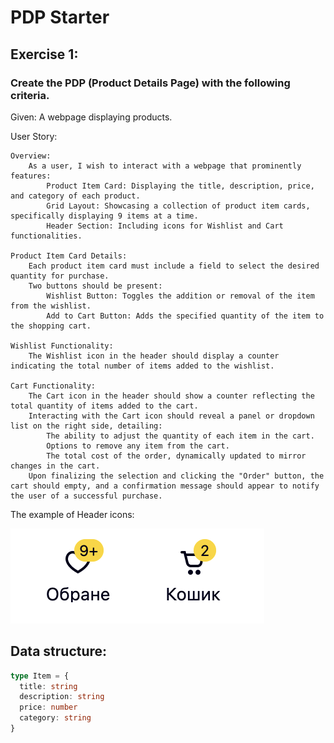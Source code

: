# PDP Starter

## Exercise 1:

### Create the PDP (Product Details Page) with the following criteria.

Given: A webpage displaying products.

User Story:

    Overview:
        As a user, I wish to interact with a webpage that prominently features:
            Product Item Card: Displaying the title, description, price, and category of each product.
            Grid Layout: Showcasing a collection of product item cards, specifically displaying 9 items at a time.
            Header Section: Including icons for Wishlist and Cart functionalities.

    Product Item Card Details:
        Each product item card must include a field to select the desired quantity for purchase.
        Two buttons should be present:
            Wishlist Button: Toggles the addition or removal of the item from the wishlist.
            Add to Cart Button: Adds the specified quantity of the item to the shopping cart.

    Wishlist Functionality:
        The Wishlist icon in the header should display a counter indicating the total number of items added to the wishlist.

    Cart Functionality:
        The Cart icon in the header should show a counter reflecting the total quantity of items added to the cart.
        Interacting with the Cart icon should reveal a panel or dropdown list on the right side, detailing:
            The ability to adjust the quantity of each item in the cart.
            Options to remove any item from the cart.
            The total cost of the order, dynamically updated to mirror changes in the cart.
        Upon finalizing the selection and clicking the "Order" button, the cart should empty, and a confirmation message should appear to notify the user of a successful purchase.

The example of Header icons:

![Alt text](docs/image.png)

## Data structure:

```ts
type Item = {
  title: string
  description: string
  price: number
  category: string
}
```
